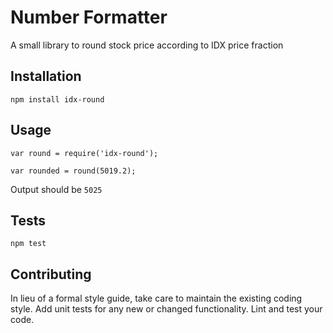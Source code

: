 Number Formatter
=========

A small library to round stock price according to IDX price fraction

## Installation

  `npm install idx-round`

## Usage

    var round = require('idx-round');

    var rounded = round(5019.2);
  
  
  Output should be `5025`


## Tests

  `npm test`

## Contributing

In lieu of a formal style guide, take care to maintain the existing coding style. Add unit tests for any new or changed functionality. Lint and test your code.